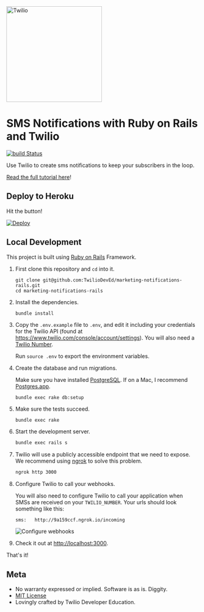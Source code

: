 <a href="https://www.twilio.com">
  <img src="https://static0.twilio.com/marketing/bundles/marketing/img/logos/wordmark-red.svg" alt="Twilio" width="250" />
</a>

# SMS Notifications with Ruby on Rails and Twilio

[![build Status](https://travis-ci.org/TwilioDevEd/marketing-notifications-rails.svg?branch=master)](https://travis-ci.org/TwilioDevEd/marketing-notifications-rails)

Use Twilio to create sms notifications to keep your subscribers in the loop.

[Read the full tutorial here](https://www.twilio.com/docs/tutorials/walkthrough/marketing-notifications/ruby/rails)!

## Deploy to Heroku

Hit the button!

[![Deploy](https://www.herokucdn.com/deploy/button.svg)](https://heroku.com/deploy)

## Local Development

This project is built using [Ruby on Rails](http://rubyonrails.org/) Framework.

1. First clone this repository and `cd` into it.

   ```
   git clone git@github.com:TwilioDevEd/marketing-notifications-rails.git
   cd marketing-notifications-rails
   ```

1. Install the dependencies.

   ```
   bundle install
   ```

1. Copy the `.env.example` file to `.env`, and edit it including your credentials
   for the Twilio API (found at https://www.twilio.com/console/account/settings).
   You will also need a [Twilio Number](https://www.twilio.com/console/phone-numbers/incoming).

   Run `source .env` to export the environment variables.

1. Create the database and run migrations.

   Make sure you have installed [PostgreSQL](http://www.postgresql.org/). If on
   a Mac, I recommend [Postgres.app](http://postgresapp.com).

   ```bash
   bundle exec rake db:setup
   ```

1. Make sure the tests succeed.

   ```
   bundle exec rake
   ```

1. Start the development server.

   ```bash
   bundle exec rails s
   ```

1. Twilio will use a publicly accessible endpoint that we need to expose. We recommend using
   [ngrok](https://www.twilio.com/blog/2013/10/test-your-webhooks-locally-with-ngrok.html)
   to solve this problem.

   ```bash
   ngrok http 3000
   ```

1. Configure Twilio to call your webhooks.

   You will also need to configure Twilio to call your application when SMSs are received on your `TWILIO_NUMBER`. Your urls should look something like this:

   ```
   sms:   http://9a159ccf.ngrok.io/incoming
   ```

   ![Configure webhooks](http://howtodocs.s3.amazonaws.com/twilio-number-config-all-med.gif)

1. Check it out at [http://localhost:3000](http://localhost:3000).

That's it!

## Meta

* No warranty expressed or implied. Software is as is. Diggity.
* [MIT License](http://www.opensource.org/licenses/mit-license.html)
* Lovingly crafted by Twilio Developer Education.
